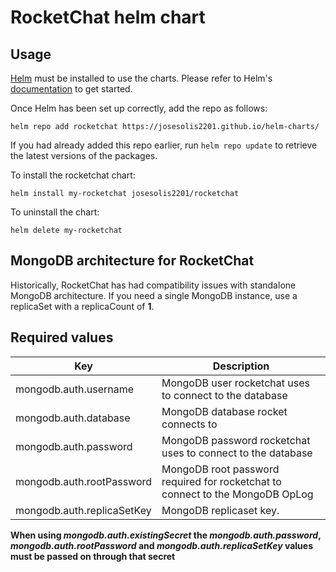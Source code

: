 # RocketChat helm chart
## Usage

[Helm](https://helm.sh) must be installed to use the charts.  Please refer to
Helm's [documentation](https://helm.sh/docs) to get started.

Once Helm has been set up correctly, add the repo as follows:
```
helm repo add rocketchat https://josesolis2201.github.io/helm-charts/
```

If you had already added this repo earlier, run `helm repo update` to retrieve
the latest versions of the packages.

To install the rocketchat chart:
```
helm install my-rocketchat josesolis2201/rocketchat
```

To uninstall the chart:
```
helm delete my-rocketchat
```
## MongoDB architecture for RocketChat
Historically, RocketChat has had compatibility issues with standalone MongoDB architecture.
If you need a single MongoDB instance, use a replicaSet with a replicaCount of **1**.

## Required values
| Key                        | Description                                                                   |
|----------------------------|-------------------------------------------------------------------------------|
| mongodb.auth.username      | MongoDB user rocketchat uses to connect to the database                       |
| mongodb.auth.database      | MongoDB database rocket connects to                                           |
| mongodb.auth.password      | MongoDB password rocketchat uses to connect to the database                   |
| mongodb.auth.rootPassword  | MongoDB root password required for rocketchat to connect to the MongoDB OpLog |
| mongodb.auth.replicaSetKey | MongoDB replicaset key.        |
**When using *mongodb.auth.existingSecret* the *mongodb.auth.password*, *mongodb.auth.rootPassword* and *mongodb.auth.replicaSetKey* values must be passed on through that secret**